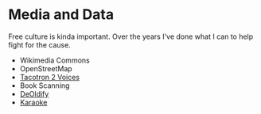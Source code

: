# Media and Data

Free culture is kinda important. Over the years I've done what I can to help
fight for the cause.

* Wikimedia Commons
* OpenStreetMap
* [Tacotron 2 Voices](https://archive.org/details/gd_tacotron2)
* Book Scanning
* [DeOldify](ai/deoldify)
* [Karaoke](ai/karaoke)
